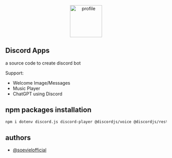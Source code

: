<p align="center" width="100%">
    <img height="100px" src="https://assets-global.website-files.com/6257adef93867e50d84d30e2/636e0b5061df29d55a92d945_full_logo_blurple_RGB.svg" alt="profile">
</p>

## Discord Apps

a source code to create discord bot

Support:
- Welcome Image/Messages
- Music Player
- ChatGPT using Discord

## npm packages installation

```bash
npm i dotenv discord.js discord-player @discordjs/voice @discordjs/rest @discordjs/opus @discordjs/builders openai
```
## authors

- [@soevielofficial](https://github.com/soevielofficial)
